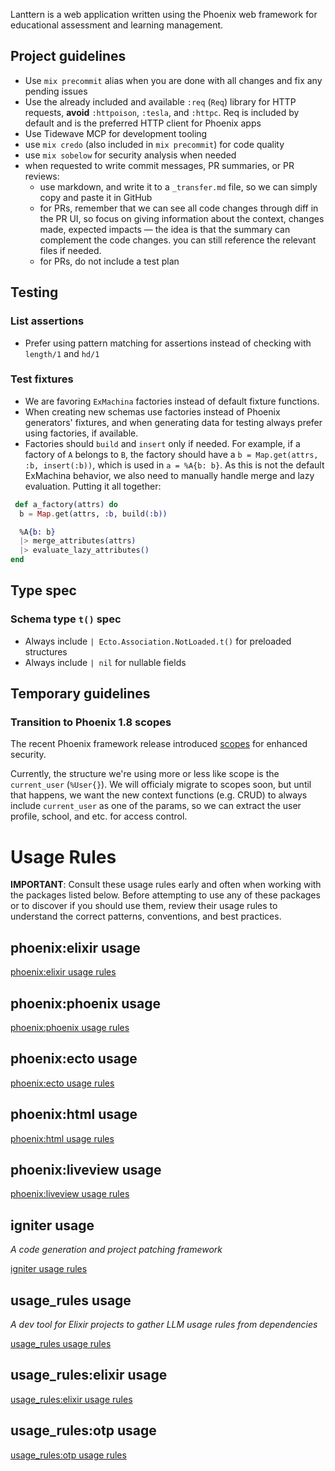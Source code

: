 Lanttern is a web application written using the Phoenix web framework for educational assessment and learning management.

## Project guidelines

- Use `mix precommit` alias when you are done with all changes and fix any pending issues
- Use the already included and available `:req` (`Req`) library for HTTP requests, **avoid** `:httpoison`, `:tesla`, and `:httpc`. Req is included by default and is the preferred HTTP client for Phoenix apps
- Use Tidewave MCP for development tooling
- use `mix credo` (also included in `mix precommit`) for code quality
- use `mix sobelow` for security analysis when needed
- when requested to write commit messages, PR summaries, or PR reviews:
  - use markdown, and write it to a `_transfer.md` file, so we can simply copy and paste it in GitHub
  - for PRs, remember that we can see all code changes through diff in the PR UI, so focus on giving information about the context, changes made, expected impacts — the idea is that the summary can complement the code changes. you can still reference the relevant files if needed.
  - for PRs, do not include a test plan

## Testing

### List assertions

- Prefer using pattern matching for assertions instead of checking with `length/1` and `hd/1`

### Test fixtures

- We are favoring `ExMachina` factories instead of default fixture functions.
- When creating new schemas use factories instead of Phoenix generators' fixtures, and when generating data for testing always prefer using factories, if available.
- Factories should `build` and `insert` only if needed. For example, if a factory of `A` belongs to `B`, the factory should have a `b = Map.get(attrs, :b, insert(:b))`, which is used in `a = %A{b: b}`. As this is not the default ExMachina behavior, we also need to manually handle merge and lazy evaluation. Putting it all together:

```elixir
 def a_factory(attrs) do
  b = Map.get(attrs, :b, build(:b))

  %A{b: b}
  |> merge_attributes(attrs)
  |> evaluate_lazy_attributes()
end
 ```

## Type spec

### Schema type `t()` spec

- Always include `| Ecto.Association.NotLoaded.t()` for preloaded structures
- Always include `| nil` for nullable fields

## Temporary guidelines

### Transition to Phoenix 1.8 scopes

The recent Phoenix framework release introduced [scopes](https://hexdocs.pm/phoenix/scopes.html) for enhanced security.

Currently, the structure we're using more or less like scope is the `current_user` (`%User{}`).
We will officialy migrate to scopes soon, but until that happens, we want the new context functions (e.g. CRUD) to
always include `current_user` as one of the params, so we can extract the user profile, school, and etc. for
access control.

<!-- usage-rules-start -->
<!-- usage-rules-header -->
# Usage Rules

**IMPORTANT**: Consult these usage rules early and often when working with the packages listed below.
Before attempting to use any of these packages or to discover if you should use them, review their
usage rules to understand the correct patterns, conventions, and best practices.
<!-- usage-rules-header-end -->

<!-- phoenix:elixir-start -->
## phoenix:elixir usage

[phoenix:elixir usage rules](deps/phoenix/usage-rules/elixir.md)
<!-- phoenix:elixir-end -->
<!-- phoenix:phoenix-start -->
## phoenix:phoenix usage

[phoenix:phoenix usage rules](deps/phoenix/usage-rules/phoenix.md)
<!-- phoenix:phoenix-end -->
<!-- phoenix:ecto-start -->
## phoenix:ecto usage

[phoenix:ecto usage rules](deps/phoenix/usage-rules/ecto.md)
<!-- phoenix:ecto-end -->
<!-- phoenix:html-start -->
## phoenix:html usage

[phoenix:html usage rules](deps/phoenix/usage-rules/html.md)
<!-- phoenix:html-end -->
<!-- phoenix:liveview-start -->
## phoenix:liveview usage

[phoenix:liveview usage rules](deps/phoenix/usage-rules/liveview.md)
<!-- phoenix:liveview-end -->
<!-- igniter-start -->
## igniter usage

_A code generation and project patching framework_

[igniter usage rules](deps/igniter/usage-rules.md)
<!-- igniter-end -->
<!-- usage_rules-start -->
## usage_rules usage

_A dev tool for Elixir projects to gather LLM usage rules from dependencies_

[usage_rules usage rules](deps/usage_rules/usage-rules.md)
<!-- usage_rules-end -->
<!-- usage_rules:elixir-start -->
## usage_rules:elixir usage

[usage_rules:elixir usage rules](deps/usage_rules/usage-rules/elixir.md)
<!-- usage_rules:elixir-end -->
<!-- usage_rules:otp-start -->
## usage_rules:otp usage

[usage_rules:otp usage rules](deps/usage_rules/usage-rules/otp.md)
<!-- usage_rules:otp-end -->
<!-- usage-rules-end -->
